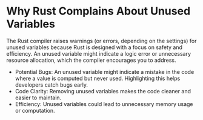 # Why Rust Complains About Unused Variables

The Rust compiler raises warnings (or errors, depending on the settings) for unused variables because Rust is designed with a focus on safety and efficiency. An unused variable might indicate a logic error or unnecessary resource allocation, which the compiler encourages you to address.

* Potential Bugs: An unused variable might indicate a mistake in the code where a value is computed but never used. Highlighting this helps developers catch bugs early.
* Code Clarity: Removing unused variables makes the code cleaner and easier to maintain.
* Efficiency: Unused variables could lead to unnecessary memory usage or computation.